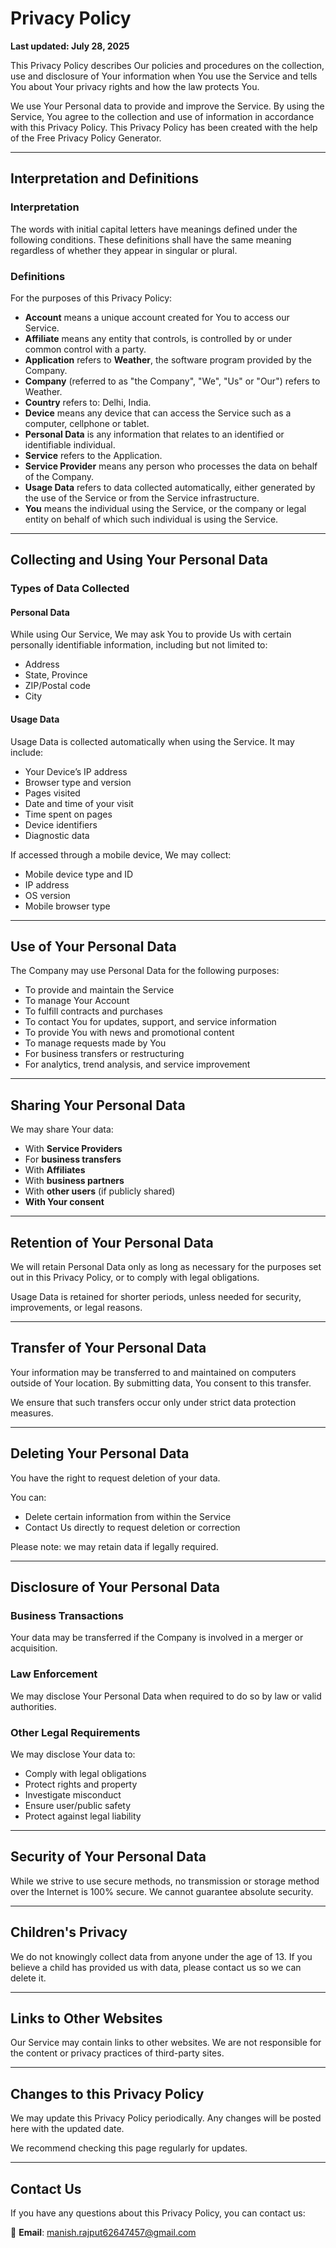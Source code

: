 # Privacy Policy

**Last updated: July 28, 2025**

This Privacy Policy describes Our policies and procedures on the collection, use and disclosure of Your information when You use the Service and tells You about Your privacy rights and how the law protects You.

We use Your Personal data to provide and improve the Service. By using the Service, You agree to the collection and use of information in accordance with this Privacy Policy. This Privacy Policy has been created with the help of the Free Privacy Policy Generator.

---

## Interpretation and Definitions

### Interpretation

The words with initial capital letters have meanings defined under the following conditions. These definitions shall have the same meaning regardless of whether they appear in singular or plural.

### Definitions

For the purposes of this Privacy Policy:

- **Account** means a unique account created for You to access our Service.
- **Affiliate** means any entity that controls, is controlled by or under common control with a party.
- **Application** refers to **Weather**, the software program provided by the Company.
- **Company** (referred to as "the Company", "We", "Us" or "Our") refers to Weather.
- **Country** refers to: Delhi, India.
- **Device** means any device that can access the Service such as a computer, cellphone or tablet.
- **Personal Data** is any information that relates to an identified or identifiable individual.
- **Service** refers to the Application.
- **Service Provider** means any person who processes the data on behalf of the Company.
- **Usage Data** refers to data collected automatically, either generated by the use of the Service or from the Service infrastructure.
- **You** means the individual using the Service, or the company or legal entity on behalf of which such individual is using the Service.

---

## Collecting and Using Your Personal Data

### Types of Data Collected

#### Personal Data

While using Our Service, We may ask You to provide Us with certain personally identifiable information, including but not limited to:

- Address
- State, Province
- ZIP/Postal code
- City

#### Usage Data

Usage Data is collected automatically when using the Service. It may include:

- Your Device’s IP address
- Browser type and version
- Pages visited
- Date and time of your visit
- Time spent on pages
- Device identifiers
- Diagnostic data

If accessed through a mobile device, We may collect:

- Mobile device type and ID
- IP address
- OS version
- Mobile browser type

---

## Use of Your Personal Data

The Company may use Personal Data for the following purposes:

- To provide and maintain the Service
- To manage Your Account
- To fulfill contracts and purchases
- To contact You for updates, support, and service information
- To provide You with news and promotional content
- To manage requests made by You
- For business transfers or restructuring
- For analytics, trend analysis, and service improvement

---

## Sharing Your Personal Data

We may share Your data:

- With **Service Providers**
- For **business transfers**
- With **Affiliates**
- With **business partners**
- With **other users** (if publicly shared)
- **With Your consent**

---

## Retention of Your Personal Data

We will retain Personal Data only as long as necessary for the purposes set out in this Privacy Policy, or to comply with legal obligations.

Usage Data is retained for shorter periods, unless needed for security, improvements, or legal reasons.

---

## Transfer of Your Personal Data

Your information may be transferred to and maintained on computers outside of Your location. By submitting data, You consent to this transfer.

We ensure that such transfers occur only under strict data protection measures.

---

## Deleting Your Personal Data

You have the right to request deletion of your data.

You can:
- Delete certain information from within the Service
- Contact Us directly to request deletion or correction

Please note: we may retain data if legally required.

---

## Disclosure of Your Personal Data

### Business Transactions

Your data may be transferred if the Company is involved in a merger or acquisition.

### Law Enforcement

We may disclose Your Personal Data when required to do so by law or valid authorities.

### Other Legal Requirements

We may disclose Your data to:

- Comply with legal obligations
- Protect rights and property
- Investigate misconduct
- Ensure user/public safety
- Protect against legal liability

---

## Security of Your Personal Data

While we strive to use secure methods, no transmission or storage method over the Internet is 100% secure. We cannot guarantee absolute security.

---

## Children's Privacy

We do not knowingly collect data from anyone under the age of 13. If you believe a child has provided us with data, please contact us so we can delete it.

---

## Links to Other Websites

Our Service may contain links to other websites. We are not responsible for the content or privacy practices of third-party sites.

---

## Changes to this Privacy Policy

We may update this Privacy Policy periodically. Any changes will be posted here with the updated date.

We recommend checking this page regularly for updates.

---

## Contact Us

If you have any questions about this Privacy Policy, you can contact us:

📧 **Email**: [manish.rajput62647457@gmail.com](mailto:manish.rajput62647457@gmail.com)


